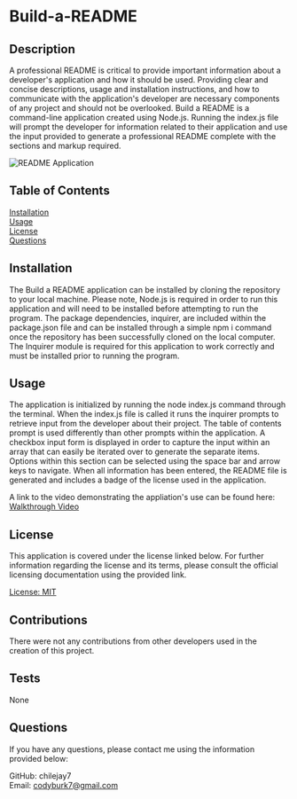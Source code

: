 # Build-a-README

## Description

A professional README is critical to provide important information about a developer's application and how it should be used.  Providing clear and concise descriptions, usage and installation instructions, and how to communicate with the application's developer are necessary components of any project and should not be overlooked.  Build a README is a command-line application created using Node.js.  Running the index.js file will prompt the developer for information related to their application and use the input provided to generate a professional README complete with the sections and markup required.

![README Application](./README_Application.gif)

## Table of Contents 

[Installation](#installation)  
    [Usage](#usage)  
    [License](#license)  
    [Questions](#questions)  
      
    
## Installation

The Build a README application can be installed by cloning the repository to your local machine.  Please note, Node.js is required in order to run this application and will need to be installed before attempting to run the program.  The package dependencies, inquirer, are included within the package.json file and can be installed through a simple npm i command once the repository has been successfully cloned on the local computer.  The Inquirer module is required for this application to work correctly and must be installed prior to running the program.

## Usage

The application is initialized by running the node index.js command through the terminal.  When the index.js file is called it runs the inquirer prompts to retrieve input from the developer about their project.  The table of contents prompt is used differently than other prompts within the application.  A checkbox input form is displayed in order to capture the input within an array that can easily be iterated over to generate the separate items.  Options within this section can be selected using the space bar and arrow keys to navigate.  When all information has been entered, the README file is generated and includes a badge of the license used in the application.

A link to the video demonstrating the appliation's use can be found here: [Walkthrough Video](https://drive.google.com/file/d/1Pth08utRYuaB0cBjeFll2_lQc6dhUfsm/view?usp=sharing)

## License

This application is covered under the license linked below.  For further information regarding the license and its terms, please consult the official licensing documentation using the provided link.

[License: MIT](https://opensource.org/licenses/MIT)

## Contributions

There were not any contributions from other developers used in the creation of this project.

## Tests

None

## Questions

If you have any questions, please contact me using the information provided below:  
  
GitHub: chilejay7  
Email: codyburk7@gmail.com
